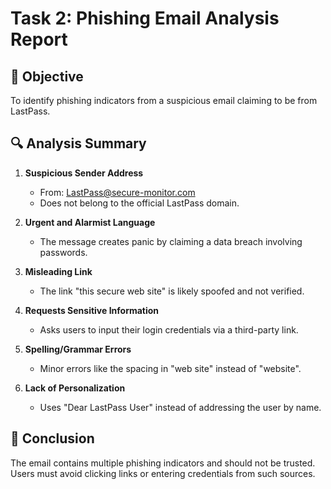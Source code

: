 # Task 2: Phishing Email Analysis Report

## 🎯 Objective
To identify phishing indicators from a suspicious email claiming to be from LastPass.

## 🔍 Analysis Summary

1. **Suspicious Sender Address**  
   - From: LastPass@secure-monitor.com  
   - Does not belong to the official LastPass domain.

2. **Urgent and Alarmist Language**  
   - The message creates panic by claiming a data breach involving passwords.

3. **Misleading Link**  
   - The link "this secure web site" is likely spoofed and not verified.

4. **Requests Sensitive Information**  
   - Asks users to input their login credentials via a third-party link.

5. **Spelling/Grammar Errors**  
   - Minor errors like the spacing in "web site" instead of "website".

6. **Lack of Personalization**  
   - Uses "Dear LastPass User" instead of addressing the user by name.

## 🧠 Conclusion
The email contains multiple phishing indicators and should not be trusted. Users must avoid clicking links or entering credentials from such sources.
